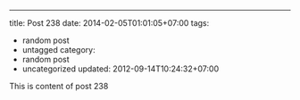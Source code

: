 ---
title: Post 238
date: 2014-02-05T01:01:05+07:00
tags:
  - random post
  - untagged
category:
  - random post
  - uncategorized
updated: 2012-09-14T10:24:32+07:00

This is content of post 238
